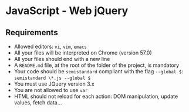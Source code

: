 # JavaScript - Web jQuery

## Requirements

- Allowed editors: `vi`, `vim`, `emacs`
- All your files will be interpreted on Chrome (version 57.0)
- All your files should end with a new line
- A `README.md` file, at the root of the folder of the project, is mandatory
- Your code should be `semistandard` compliant with the flag `--global $`: `semistandard \*.js --global $`
- You must use JQuery version 3.x
- You are not allowed to use `var`
- HTML should not reload for each action: DOM manipulation, update values, fetch data…
